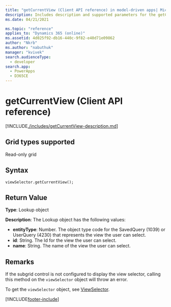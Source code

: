```yaml
---
title: "getCurrentView (Client API reference) in model-driven apps| MicrosoftDocs"
description: Includes description and supported parameters for the getCurrentView method.
ms.date: 04/21/2021

ms.topic: "reference"
applies_to: "Dynamics 365 (online)"
ms.assetid: 4d025f92-db16-440c-9f82-e40d71e09862
author: "Nkrb"
ms.author: "nabuthuk"
manager: "kvivek"
search.audienceType: 
  - developer
search.app: 
  - PowerApps
  - D365CE
---
```

# getCurrentView (Client API reference)



[!INCLUDE[./includes/getCurrentView-description.md](./includes/getCurrentView-description.md)]

## Grid types supported

Read-only grid

## Syntax

`viewSelector.getCurrentView();`

## Return Value

**Type**: Lookup object

**Description**: The Lookup object has the following values:

- **entityType**: Number. The object type code for the SavedQuery (1039) or UserQuery (4230) that represents the view the user can select.
- **id**: String. The Id for the view the user can select.
- **name**: String. The name of the view the user can select.

## Remarks

If the subgrid control is not configured to display the view selector, calling this method on the `viewSelector` object will throw an error.

To get the `viewSelector` object, see [ViewSelector](../viewselector.md).





[!INCLUDE[footer-include](../../../../../../includes/footer-banner.md)]